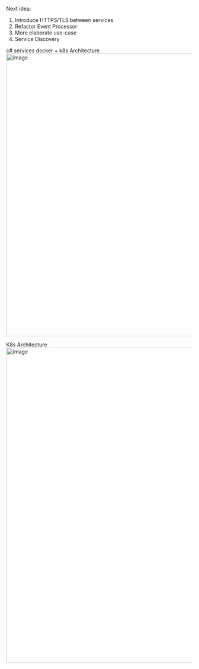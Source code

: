 Next idea:
1. Introduce HTTPS/TLS between services
2. Refactor Event Processor
3. More elaborate use-case
4. Service Discovery

c# services docker + k8s
Architecture
<img width="1472" height="761" alt="image" src="https://github.com/user-attachments/assets/51e3c1e0-78d9-418c-b848-c5736bd0c64c" />

K8s Architecture
<img width="1536" height="849" alt="image" src="https://github.com/user-attachments/assets/5d266e4b-2df9-46fe-a758-608680e5b441" />
